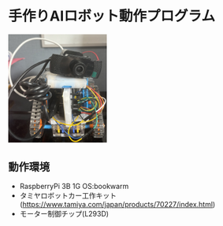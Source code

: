 # 手作りAIロボット動作プログラム
<img src="https://github.com/saotomryo/Handmade_AI_Robot/blob/main/img/robot.jpg?raw=true" alt="Example Image" width="200"/>

## 動作環境
- RaspberryPi 3B 1G OS:bookwarm
- タミヤロボットカー工作キット(https://www.tamiya.com/japan/products/70227/index.html)
- モーター制御チップ(L293D)




